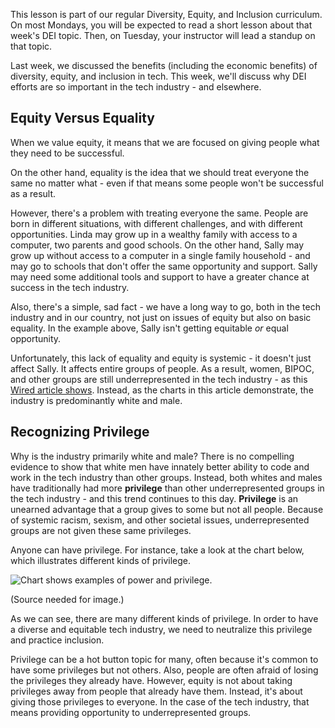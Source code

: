 This lesson is part of our regular Diversity, Equity, and Inclusion curriculum. On most Mondays, you will be expected to read a short lesson about that week's DEI topic. Then, on Tuesday, your instructor will lead a standup on that topic.

Last week, we discussed the benefits (including the economic benefits) of diversity, equity, and inclusion in tech. This week, we'll discuss why DEI efforts are so important in the tech industry - and elsewhere.

## Equity Versus Equality

When we value equity, it means that we are focused on giving people what they need to be successful.

On the other hand, equality is the idea that we should treat everyone the same no matter what - even if that means some people won't be successful as a result.

However, there's a problem with treating everyone the same. People are born in different situations, with different challenges, and with different opportunities. Linda may grow up in a wealthy family with access to a computer, two parents and good schools. On the other hand, Sally may grow up without access to a computer in a single family household - and may go to schools that don't offer the same opportunity and support. Sally may need some additional tools and support to have a greater chance at success in the tech industry.

Also, there's a simple, sad fact - we have a long way to go, both in the tech industry and in our country, not just on issues of equity but also on basic equality. In the example above, Sally isn't getting equitable _or_ equal opportunity.

Unfortunately, this lack of equality and equity is systemic - it doesn't just affect Sally. It affects entire groups of people. As a result, women, BIPOC, and other groups are still underrepresented in the tech industry - as this [Wired article shows](https://www.wired.com/story/five-years-tech-diversity-reports-little-progress/). Instead, as the charts in this article demonstrate, the industry is predominantly white and male.

## Recognizing Privilege

Why is the industry primarily white and male? There is no compelling evidence to show that white men have innately better ability to code and work in the tech industry than other groups. Instead, both whites and males have traditionally had more **privilege** than other underrepresented groups in the tech industry - and this trend continues to this day. **Privilege** is an unearned advantage that a group gives to some but not all people. Because of systemic racism, sexism, and other societal issues, underrepresented groups are not given these same privileges.

Anyone can have privilege. For instance, take a look at the chart below, which illustrates different kinds of privilege.

![Chart shows examples of power and privilege.](https://www.dropbox.com/s/drxcizf28n1p3zf/image3.png?raw=1)

(Source needed for image.)

As we can see, there are many different kinds of privilege. In order to have a diverse and equitable tech industry, we need to neutralize this privilege and practice inclusion.

Privilege can be a hot button topic for many, often because it's common to have some privileges but not others. Also, people are often afraid of losing the privileges they already have. However, equity is not about taking privileges away from people that already have them. Instead, it's about giving those privileges to everyone. In the case of the tech industry, that means providing opportunity to underrepresented groups.